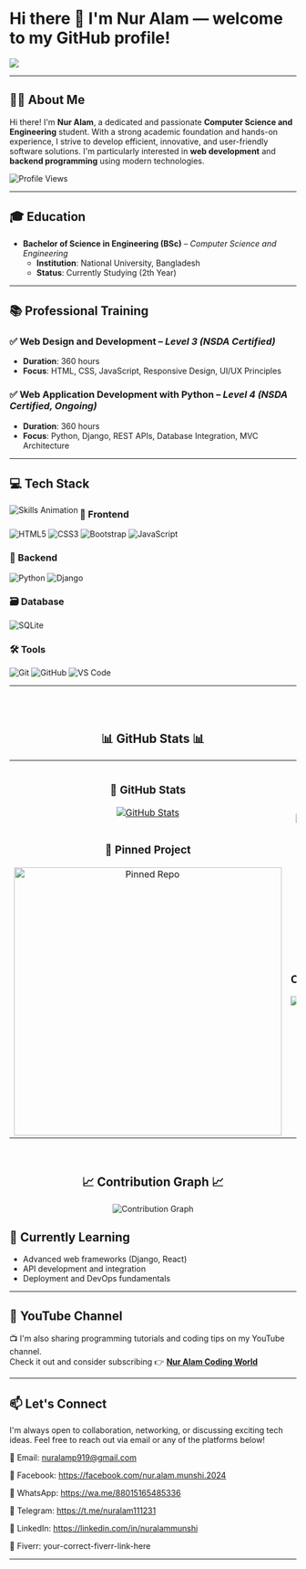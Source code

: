 # Hi there 👋 I'm Nur Alam — welcome to my GitHub profile!

<!-- Typing SVG Animation -->
<p align="left">
  <img src="https://readme-typing-svg.herokuapp.com?font=Fira+Code&size=22&duration=3000&pause=1000&color=00F57F&width=500&lines=🤩+I+am+a+Web+Designer;🤩+I+am+a+Web+Developer;🤩+I+am+a+Full+Stack+Developer;🤩+Love+Coding+and+Designing;🤩+Love+Teaching+Others;💪+Hard+Worker" />
</p>


---

## 🧑‍💻 About Me

Hi there! I'm **Nur Alam**, a dedicated and passionate **Computer Science and Engineering** student. With a strong academic foundation and hands-on experience, I strive to develop efficient, innovative, and user-friendly software solutions. I'm particularly interested in **web development** and **backend programming** using modern technologies.
<!-- Profile View Counter -->
<p align="left">
  <img src="https://komarev.com/ghpvc/?username=nuralammunshi&label=Profile%20views&color=770677&style=for-the-badge&logo=star" alt="Profile Views" />
</p>


---


## 🎓 Education

- **Bachelor of Science in Engineering (BSc)** – *Computer Science and Engineering*  
  - **Institution**: National University, Bangladesh  
  - **Status**: Currently Studying (2th Year)

---

## 📚 Professional Training

### ✅ Web Design and Development – *Level 3 (NSDA Certified)*  
- **Duration**: 360 hours  
- **Focus**: HTML, CSS, JavaScript, Responsive Design, UI/UX Principles

### ✅ Web Application Development with Python – *Level 4 (NSDA Certified, Ongoing)*  
- **Duration**: 360 hours  
- **Focus**: Python, Django, REST APIs, Database Integration, MVC Architecture

---

## 💻 Tech Stack


<picture>
  <source media="(prefers-color-scheme: dark)" srcset="./Skills_Animation_Dark.gif">
  <source media="(prefers-color-scheme: light)" srcset="./Skills_Animation_White.gif">
  <img align="left" alt="Skills Animation" src="./Skills_Animation_White.gif">
</picture>

### 🚀 Frontend
![HTML5](https://img.shields.io/badge/HTML5-E34F26?style=for-the-badge&logo=html5&logoColor=white)
![CSS3](https://img.shields.io/badge/CSS3-1572B6?style=for-the-badge&logo=css3&logoColor=white)
![Bootstrap](https://img.shields.io/badge/Bootstrap-7952B3?style=for-the-badge&logo=bootstrap&logoColor=white)
![JavaScript](https://img.shields.io/badge/JavaScript-F7DF1E?style=for-the-badge&logo=javascript&logoColor=black)

### 🧠 Backend
![Python](https://img.shields.io/badge/Python-3776AB?style=for-the-badge&logo=python&logoColor=white)
![Django](https://img.shields.io/badge/Django-092E20?style=for-the-badge&logo=django&logoColor=white)

### 🗃️ Database
![SQLite](https://img.shields.io/badge/SQLite-003B57?style=for-the-badge&logo=sqlite&logoColor=white)

### 🛠️ Tools
![Git](https://img.shields.io/badge/Git-F05032?style=for-the-badge&logo=git&logoColor=white)
![GitHub](https://img.shields.io/badge/GitHub-181717?style=for-the-badge&logo=github&logoColor=white)
![VS Code](https://img.shields.io/badge/VSCode-007ACC?style=for-the-badge&logo=visual-studio-code&logoColor=white)


---
<br><br>
<!-- GitHub Stats -->
<h2 align="center">📊 GitHub Stats 📊</h2>

<table width="100%">
  <tr>
    <td width="50%" align="center">
      <h3><strong>🚀 GitHub Stats</strong></h3>
      <a href="https://github.com/nuralammunshi">
        <img src="https://github-readme-stats.vercel.app/api?username=nuralammunshi&show_icons=true&theme=nightowl&bg_color=0,000000,441350&title_color=c56a90&text_color=ffffff" alt="GitHub Stats" />
      </a>
    </td>
    <td width="50%" align="center">
      <h3><strong>🔥 Streak Stats</strong></h3>
      <a href="https://github.com/nuralammunshi">
        <img src="https://streak-stats.demolab.com?user=nuralammunshi&theme=nightowl&background=0,000000,441350&fire=ffeb95&ring=ffeb95&sideNums=ffffff&sideLabels=ffffff&dates=c56a90&currStreakNum=ffffff" alt="Streak Stats" />
      </a>
    </td>
  </tr>

  <tr>
    <td align="center">
      <h3><strong>📌 Pinned Project</strong></h3>
      <a href="https://github.com/nuralammunshi/your-project-repo-name">
        <img width="470" src="https://github-readme-stats.vercel.app/api/pin/?username=nuralammunshi&repo=your-project-repo-name&theme=nightowl&show_owner=true&bg_color=0,000000,441350&title_color=c56a90&text_color=ffffff" alt="Pinned Repo" />
      </a>
    </td>
    <td align="center">
      <h3><strong>🌟 Top Contributions</strong></h3>
      <a href="https://github.com/nuralammunshi">
        <img src="https://github-contributor-stats.vercel.app/api?username=nuralammunshi&limit=2&theme=nightowl&combine_all_yearly_contributions=false&bg_color=0,000000,441350&title_color=c56a90&text_color=ffffff" alt="Top Contributions" />
      </a>
    </td>
  </tr>
</table>

<br/>

<!-- Contribution Graph -->
<h2 align="center">📈 Contribution Graph 📈</h2>
<div align="center">
  <img src="https://github-readme-activity-graph.vercel.app/graph?username=nuralammunshi&bg_color=220a28&color=ffffff&line=c56a90&point=ffeb95&area=false&hide_border=false" alt="Contribution Graph">
</div>

<!-- Animation GIF or SVG -->





## 🌱 Currently Learning

- Advanced web frameworks (Django, React)  
- API development and integration  
- Deployment and DevOps fundamentals

---

## 🎥 YouTube Channel

📺 I'm also sharing programming tutorials and coding tips on my YouTube channel.  
Check it out and consider subscribing 👉 [**Nur Alam Coding World**](https://www.youtube.com/@NurAlamCodingWord)

---

## 📫 Let's Connect
I'm always open to collaboration, networking, or discussing exciting tech ideas.
Feel free to reach out via email or any of the platforms below!

📧 Email: nuralamp919@gmail.com

📘 Facebook: https://facebook.com/nur.alam.munshi.2024

💬 WhatsApp: https://wa.me/88015165485336 

📲 Telegram: https://t.me/nuralam111231

🔗 LinkedIn: https://linkedin.com/in/nuralammunshi

🎨 Fiverr: your-correct-fiverr-link-here





---
